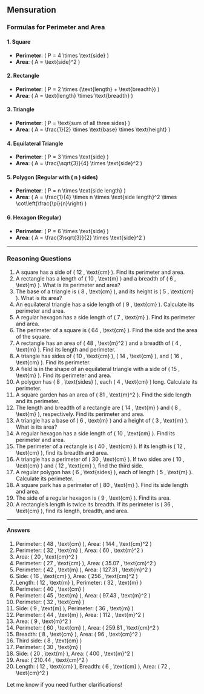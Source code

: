 ## Mensuration

### **Formulas for Perimeter and Area**

#### **1. Square**
- **Perimeter**: \( P = 4 \times \text{side} \)
- **Area**: \( A = \text{side}^2 \)

#### **2. Rectangle**
- **Perimeter**: \( P = 2 \times (\text{length} + \text{breadth}) \)
- **Area**: \( A = \text{length} \times \text{breadth} \)

#### **3. Triangle**
- **Perimeter**: \( P = \text{sum of all three sides} \)
- **Area**: \( A = \frac{1}{2} \times \text{base} \times \text{height} \)

#### **4. Equilateral Triangle**
- **Perimeter**: \( P = 3 \times \text{side} \)
- **Area**: \( A = \frac{\sqrt{3}}{4} \times \text{side}^2 \)

#### **5. Polygon (Regular with \( n \) sides)**
- **Perimeter**: \( P = n \times \text{side length} \)
- **Area**: \( A = \frac{1}{4} \times n \times \text{side length}^2 \times \cot\left(\frac{\pi}{n}\right) \)

#### **6. Hexagon (Regular)**
- **Perimeter**: \( P = 6 \times \text{side} \)
- **Area**: \( A = \frac{3\sqrt{3}}{2} \times \text{side}^2 \)

---

### **Reasoning Questions**

1. A square has a side of \( 12 \, \text{cm} \). Find its perimeter and area.  
2. A rectangle has a length of \( 10 \, \text{m} \) and a breadth of \( 6 \, \text{m} \). What is its perimeter and area?  
3. The base of a triangle is \( 8 \, \text{cm} \), and its height is \( 5 \, \text{cm} \). What is its area?  
4. An equilateral triangle has a side length of \( 9 \, \text{cm} \). Calculate its perimeter and area.  
5. A regular hexagon has a side length of \( 7 \, \text{m} \). Find its perimeter and area.  
6. The perimeter of a square is \( 64 \, \text{cm} \). Find the side and the area of the square.  
7. A rectangle has an area of \( 48 \, \text{m}^2 \) and a breadth of \( 4 \, \text{m} \). Find its length and perimeter.  
8. A triangle has sides of \( 10 \, \text{cm} \), \( 14 \, \text{cm} \), and \( 16 \, \text{cm} \). Find its perimeter.  
9. A field is in the shape of an equilateral triangle with a side of \( 15 \, \text{m} \). Find its perimeter and area.  
10. A polygon has \( 8 \, \text{sides} \), each \( 4 \, \text{cm} \) long. Calculate its perimeter.  
11. A square garden has an area of \( 81 \, \text{m}^2 \). Find the side length and its perimeter.  
12. The length and breadth of a rectangle are \( 14 \, \text{m} \) and \( 8 \, \text{m} \), respectively. Find its perimeter and area.  
13. A triangle has a base of \( 6 \, \text{m} \) and a height of \( 3 \, \text{m} \). What is its area?  
14. A regular hexagon has a side length of \( 10 \, \text{cm} \). Find its perimeter and area.  
15. The perimeter of a rectangle is \( 40 \, \text{cm} \). If its length is \( 12 \, \text{cm} \), find its breadth and area.  
16. A triangle has a perimeter of \( 30 \, \text{cm} \). If two sides are \( 10 \, \text{cm} \) and \( 12 \, \text{cm} \), find the third side.  
17. A regular polygon has \( 6 \, \text{sides} \), each of length \( 5 \, \text{m} \). Calculate its perimeter.  
18. A square park has a perimeter of \( 80 \, \text{m} \). Find its side length and area.  
19. The side of a regular hexagon is \( 9 \, \text{cm} \). Find its area.  
20. A rectangle’s length is twice its breadth. If its perimeter is \( 36 \, \text{cm} \), find its length, breadth, and area.  

---

#### **Answers**

1. Perimeter: \( 48 \, \text{cm} \), Area: \( 144 \, \text{cm}^2 \)  
2. Perimeter: \( 32 \, \text{m} \), Area: \( 60 \, \text{m}^2 \)  
3. Area: \( 20 \, \text{cm}^2 \)  
4. Perimeter: \( 27 \, \text{cm} \), Area: \( 35.07 \, \text{cm}^2 \)  
5. Perimeter: \( 42 \, \text{m} \), Area: \( 127.31 \, \text{m}^2 \)  
6. Side: \( 16 \, \text{cm} \), Area: \( 256 \, \text{cm}^2 \)  
7. Length: \( 12 \, \text{m} \), Perimeter: \( 32 \, \text{m} \)  
8. Perimeter: \( 40 \, \text{cm} \)  
9. Perimeter: \( 45 \, \text{m} \), Area: \( 97.43 \, \text{m}^2 \)  
10. Perimeter: \( 32 \, \text{cm} \)  
11. Side: \( 9 \, \text{m} \), Perimeter: \( 36 \, \text{m} \)  
12. Perimeter: \( 44 \, \text{m} \), Area: \( 112 \, \text{m}^2 \)  
13. Area: \( 9 \, \text{m}^2 \)  
14. Perimeter: \( 60 \, \text{cm} \), Area: \( 259.81 \, \text{cm}^2 \)  
15. Breadth: \( 8 \, \text{cm} \), Area: \( 96 \, \text{cm}^2 \)  
16. Third side: \( 8 \, \text{cm} \)  
17. Perimeter: \( 30 \, \text{m} \)  
18. Side: \( 20 \, \text{m} \), Area: \( 400 \, \text{m}^2 \)  
19. Area: \( 210.44 \, \text{cm}^2 \)  
20. Length: \( 12 \, \text{cm} \), Breadth: \( 6 \, \text{cm} \), Area: \( 72 \, \text{cm}^2 \)  

Let me know if you need further clarifications!